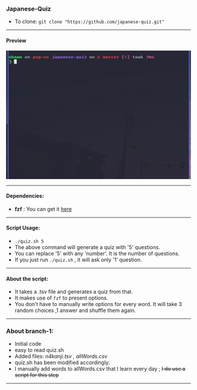### Japanese-Quiz

- To clone: `git clone "https://github.com/japanese-quiz.git"`

---

#### Preview
	
<img src="https://github.com/RohitSingh496/japanese-quiz/blob/master/assets/quiz.gif" width="600em" height="350em">

---
#### Dependencies:
- **fzf** :
	You can get it [here](https://github.com/junegunn/fzf)

---

#### Script Usage:

- `./quiz.sh 5` 
- The above command will generate a quiz with '5' questions.
- You can replace '5' with any 'number'. It is the number of questions.
- If you just run `./quiz.sh` , it will ask only '1' question.

---

#### About the script:
- It takes a .tsv file and generates a quiz from that.
- It makes use of `fzf` to present options.
- You don't have to manually write options for every word. It will take 3 random choices ,1 answer and shuffle them again.

---

### About branch-1:
- Initial code
- easy to read quiz.sh
- Added files: *n4kanji.tsv , allWords.csv*
- quiz.sh has been modified accordingly.
- I manually add words to allWords.csv that I learn every day ; ~~I do use a script for this step~~

---

